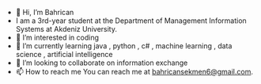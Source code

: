 - 👋 Hi, I’m Bahrican
- I am a 3rd-year student at the Department of Management Information Systems at Akdeniz University.
- 👀 I’m interested in coding
- 🌱 I’m currently learning java , python , c# , machine learning , data science , artificial intelligence
- 💞️ I’m looking to collaborate on information exchange
- 📫 How to reach me You can reach me at bahricansekmen6@gmail.com.


<!---
bahricansekmen/bahricansekmen is a ✨ special ✨ repository because its `README.md` (this file) appears on your GitHub profile.
You can click the Preview link to take a look at your changes.
--->
